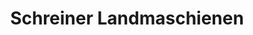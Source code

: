---
title: "Schreiner Landmaschienen"
url: /steffenberg/schreiner-landmaschienen/
shop: Autowerkstatt
---